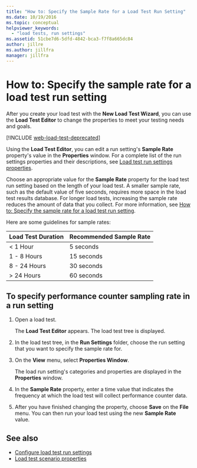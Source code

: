 ```yaml
---
title: "How to: Specify the Sample Rate for a Load Test Run Setting"
ms.date: 10/19/2016
ms.topic: conceptual
helpviewer_keywords:
  - "load tests, run settings"
ms.assetid: 51cbe7d6-5dfd-4842-bca3-f7f8a665dc84
author: jillre
ms.author: jillfra
manager: jillfra
---
```

# How to: Specify the sample rate for a load test run setting

After you create your load test with the **New Load Test Wizard**, you can use the **Load Test Editor** to change the properties to meet your testing needs and goals.

[!INCLUDE [web-load-test-deprecated](includes/web-load-test-deprecated.md)]

Using the **Load Test Editor**, you can edit a run setting's **Sample Rate** property's value in the **Properties** window. For a complete list of the run settings properties and their descriptions, see [Load test run settings properties](../test/load-test-run-settings-properties.md).

Choose an appropriate value for the **Sample Rate** property for the load test run setting based on the length of your load test. A smaller sample rate, such as the default value of five seconds, requires more space in the load test results database. For longer load tests, increasing the sample rate reduces the amount of data that you collect. For more information, see [How to: Specify the sample rate for a load test run setting](../test/how-to-specify-the-sample-rate-for-a-load-test.md).

Here are some guidelines for sample rates:

|Load Test Duration|Recommended Sample Rate|
|-|-----------------------------|
|\< 1 Hour|5 seconds|
|1 - 8 Hours|15 seconds|
|8 - 24 Hours|30 seconds|
|> 24 Hours|60 seconds|

## To specify performance counter sampling rate in a run setting

1. Open a load test.

     The **Load Test Editor** appears. The load test tree is displayed.

2. In the load test tree, in the **Run Settings** folder, choose the run setting that you want to specify the sample rate for.

3. On the **View** menu, select **Properties Window**.

     The load run setting's categories and properties are displayed in the **Properties** window.

4. In the **Sample Rate** property, enter a time value that indicates the frequency at which the load test will collect performance counter data.

5. After you have finished changing the property, choose **Save** on the **File** menu. You can then run your load test using the new **Sample Rate** value.

## See also

- [Configure load test run settings](../test/configure-load-test-run-settings.md)
- [Load test scenario properties](../test/load-test-scenario-properties.md)